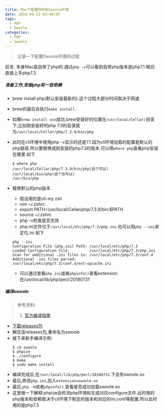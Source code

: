 ```yaml
---
title: Mac下配置PHP和Swoole环境
date: 2019-09-13 03:40:05
tags:
  - PHP
  - Swoole 
categories:
  - PHP
  - Swoole 
---
```

> 记录一下配置Swoole环境的过程

前言: 本身Mac是自带了php的.通过`php -v`可以看到自带php版本是php7.1.略旧.直接上手php7.3.

##### 准备工作,安装php和一些依赖
- brew install php(默认安装最新的).这个过程大部分时间取决于网速.
- brew的最后会执行`make install`.
- 如果`brew install xxx`成功,brew安装好的位置在`/usr/local/Cellar/`目录下;比如刚安装好的php 7.3的目录就为`/usr/local/Cellar/php/7.3.9/bin/php`
- 此时在cli环境中使用php -v显示的还是7.1.因为cli环境加载的配置是默认的php路径.所以要替换成刚安装的php7.3的版本.可以用`where php`查看php安装在哪里.如下
    ```
    $ where php
    /usr/local/Cellar/php/7.3.9/bin/php(这个可以)
    /usr/local/bin/php(这个也可以)
    /usr/bin/php
    ```
- 替换默认的php版本.
    - 假设用的是oh my zsh
    - vim ~/.zshrc
    - export PATH=/usr/local/Cellar/php/7.3.9/bin:$PATH
    - source ~/.zshrc
    - php -v检查是否生效
    - php.ini文件位于`/usr/local/etc/php/7.3/php.ini`.也可以用`php --ini`来定位.ini
    如下
    
    ```
    php --ini
    Configuration File (php.ini) Path: /usr/local/etc/php/7.3
    Loaded Configuration File:         /usr/local/etc/php/7.3/php.ini
    Scan for additional .ini files in: /usr/local/etc/php/7.3/conf.d
    Additional .ini files parsed:      /usr/local/etc/php/7.3/conf.d/ext-opcache.ini
    ```
    - 可以通过查看`php.ini`或者`phpinfo()`查看extension在/usr/local/lib/php/pecl/20180731
    
##### 编译swoole
> 参考资料:
> 1. [官方编译指南](https://wiki.swoole.com/wiki/page/6.html)

- [下载releases包](https://github.com/swoole/swoole-src/releases)
- 解压该releases包,重命名为swoole
- 接下来新手编译示例:
    ```
    $ cd swoole
    $ phpize 
    $ ./configure
    $ make 
    $ sudo make install
    ```
- 编译完成后,在`/usr/local/lib/php/pecl/20180731`.下会有swoole.so
- 最后,修改`php.ini`,加入`extension=swoole.so`
- 最后,`php -m`或者`phpinfo()`.查看是否成功加载swoole.so
- 这里做一下解释:phpize会检测php环境和生成对应configure文件.此时用的php版本和依赖取决于cli环境下制定的版本和对应的ini,conf等配置.所以此时用的是php7.3
